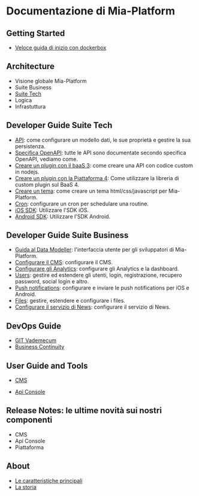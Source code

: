 # Documentazione di Mia-Platform #

## Getting Started
- [Veloce guida di inizio con dockerbox](getting_started/index.md)

## Architecture
- Visione globale Mia-Platform
- Suite Business
- [Suite Tech](architecture/arc_components.md)
- Logica
- Infrastuttura

## Developer Guide Suite Tech
- [API](developer_guide_suitetech/api.md): come configurare un modello dati, le sue proprietà e gestire la sua persistenza.
- [Specifica OpenAPI](developer_guide_suitetech/openapi.md): tutte le API sono documentate secondo specifica OpenAPI, vediamo come.
- [Creare un plugin con il baaS 3](developer_guide_suitetech/plugin.md): come creare una API con codice custom in nodejs.
- [Creare un plugin con la Piattaforma 4](developer_guide_suitetech/plugin_baas_4.md): Come utilizzare la libreria di custom plugin sul BaaS 4.
- [Creare un tema](developer_guide_suitetech/theme.md): come creare un tema html/css/javascript per Mia-Platform.
- [Cron](developer_guide_suitetech/cron.md): configurare un cron per schedulare una routine.
- [iOS SDK](developer_guide_suitetech/sdk_ios.md): Utilizzare l'SDK iOS.
- [Android SDK](developer_guide_suitetech/sdk_android.md): Utilizzare l'SDK Android.


## Developer Guide Suite Business
- [Guida al Data Modeller](developer_guide_suitebusiness/data_modeller.md): l'interfaccia utente per gli sviluppatori di Mia-Platform.
- [Configurare il CMS](developer_guide_suitebusiness/conf_cms.md): configurare il CMS.
- [Configurare gli Analytics](developer_guide_suitebusiness/conf_analytics.md): configurare gli Analytics e la dashboard.
- [Users](developer_guide_suitebusiness/users.md): gestire ed estendere gli utenti, login, registrazione, recupero password, social login e altro.
- [Push notifications](developer_guide_suitebusiness/push_notifications.md): configurare e inviare le push notifications per iOS e Android.
- [Files](developer_guide_suitebusiness/files.md): gestire, estendere e configurare i files.
- [Configurare il servizio di News](developer_guide_suitebusiness/conf_news.md): configurare il servizio di News.


## DevOps Guide ##
 - [GIT Vademecum](dev_ops_guide/git_vademecum.md)
 - [Business Continuity](dev_ops_guide/business_continuity.md)


<!--## Administrator Guide
- Pipe di Rilascio
- Build di un docker proprio
- Scalabilità
- Backup e Disaster recovery-->

## User Guide and Tools
- [CMS](user_guide_and_tools/cms/index.md)
<!--- Analytics-->
- [Api Console](user_guide_and_tools/api_console/guida_api_console.md)


## Release Notes: le ultime novità sui nostri componenti
- CMS
- Api Console
- Piattaforma

## About
- [Le caratteristiche principali](about/index.md)
- [La storia ](about/index.md)
